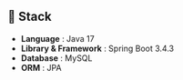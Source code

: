 ## 🔧 Stack
- **Language** : Java 17
- **Library & Framework** : Spring Boot 3.4.3
- **Database** : MySQL
- **ORM** : JPA
